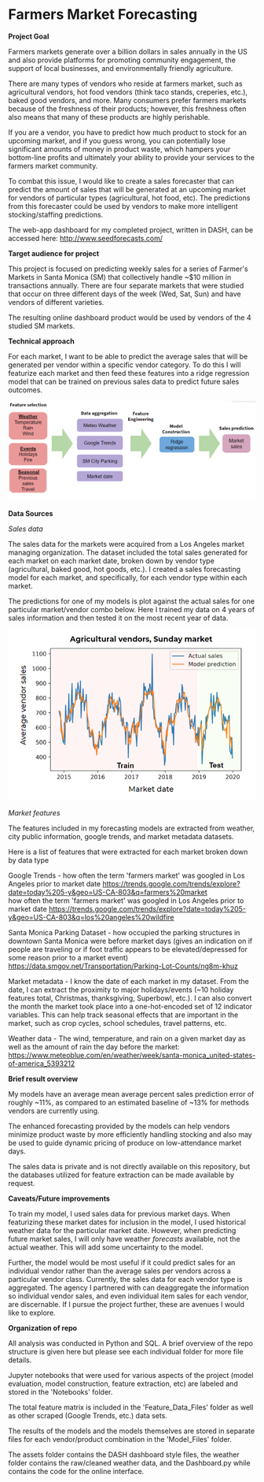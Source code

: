 # Farmers Market Forecasting

**Project Goal**

Farmers markets generate over a billion dollars in sales annually in the US and also provide platforms for promoting community engagement, the support of local businesses, and environmentally friendly agriculture. 

There are many types of vendors who reside at farmers market, such as agricultural vendors, hot food vendors (think taco stands, creperies, etc.), baked good vendors, and more. Many consumers prefer farmers markets because of the freshness of their products; however, this freshness often also means that many of these products are highly perishable. 

If you are a vendor, you have to predict how much product to stock for an upcoming market, and if you guess wrong, you can potentially lose significant amounts of money in product waste, which hampers your bottom-line profits and ultimately your ability to provide your services to the farmers market community. 

To combat this issue, I would like to create a sales forecaster that can predict the amount of sales that will be generated at an upcoming market for vendors of particular types (agricultural, hot food, etc). The predictions from this forecaster could be used by vendors to make more intelligent stocking/staffing predictions. 

The web-app dashboard for my completed project, written in DASH, can be accessed here: http://www.seedforecasts.com/

**Target audience for project**

This project is focused on predicting weekly sales for a series of Farmer's Markets in Santa Monica (SM) that collectively handle ~$10 million in transactions annually. There are four separate markets that were studied that occur on three different days of the week (Wed, Sat, Sun) and have vendors of different varieties.

The resulting online dashboard product would be used by vendors of the 4 studied SM markets. 

**Technical approach**

For each market, I want to be able to predict the average sales that will be generated per vendor within a specific vendor category. To do this I will featurize each market and then feed these features into a ridge regression model that can be trained on previous sales data to predict future sales outcomes. 

![](/plots/github_pipeline.png?raw=true)

**Data Sources**

*Sales data*

The sales data for the markets were acquired from a Los Angeles market managing organization. The dataset included the total sales generated for each market on each market date, broken down by vendor type (agricultural, baked good, hot goods, etc.). I created a sales forecasting model for each market, and specifically, for each vendor type within each market.

The predictions for one of my models is plot against the actual sales for one particular market/vendor combo below. Here I trained my data on 4 years of sales information and then tested it on the most recent year of data. 

![](/plots/sunday_ag.png?raw=true)

*Market features*

The features included in my forecasting models are extracted from weather, city public information, google trends, and market metadata datasets. 

Here is a list of features that were extracted for each market broken down by data type

Google Trends - how often the term 'farmers market' was googled in Los Angeles prior to market date
                https://trends.google.com/trends/explore?date=today%205-y&geo=US-CA-803&q=farmers%20market <br/>
                how often the term 'farmers market' was googled in Los Angeles prior to market date
                https://trends.google.com/trends/explore?date=today%205-y&geo=US-CA-803&q=los%20angeles%20wildfire


                
Santa Monica Parking Dataset - how occupied the parking structures in downtown Santa Monica were before market days (gives an indication on if people are traveling or if foot traffic appears to be elevated/depressed for some reason prior to a market event)
https://data.smgov.net/Transportation/Parking-Lot-Counts/ng8m-khuz

Market metadata - I know the date of each market in my dataset. From the date, I can extract the proximity to major holidays/events (~10 holiday features total, Christmas, thanksgiving, Superbowl, etc.). I can also convert the month the market took place into a one-hot-encoded set of 12 indicator variables. This can help track seasonal effects that are important in the market, such as crop cycles, school schedules, travel patterns, etc. 

Weather data - The wind, temperature, and rain on a given market day as well as the amount of rain the day before the market: https://www.meteoblue.com/en/weather/week/santa-monica_united-states-of-america_5393212
                
**Brief result overview**

My models have an average mean average percent sales prediction error of roughly ~11%, as compared to an estimated baseline of ~13% for methods vendors are currently using.

The enhanced forecasting provided by the models can help vendors minimize product waste by more efficiently handling stocking and also may be used to guide dynamic pricing of produce on low-attendance market days.

The sales data is private and is not directly available on this repository, but the databases utilized for feature extraction can be made available by request.

**Caveats/Future improvements**

To train my model, I used sales data for previous market days. When featurizing these market dates for inclusion in the model, I used historical weather data for the particular market date. However, when predicting future market sales, I will only have weather *forecasts* available, not the actual weather. This will add some uncertainty to the model. 

Further, the model would be most useful if it could predict sales for an individual vendor rather than the average sales per vendors across a particular vendor class. Currently, the sales data for each vendor type is aggregated. The agency I partnered with can deaggregate the information so individual vendor sales, and even individual item sales for each vendor, are discernable. If I pursue the project further, these are avenues I would like to explore. 

**Organization of repo**


All analysis was conducted in Python and SQL.
A brief overview of the repo structure is given here but please see each individual folder for more file details. 

Jupyter notebooks that were used for various aspects of the project (model evaluation, model construction, feature extraction, etc) are labeled and stored in the 'Notebooks' folder. 

The total feature matrix is included in the 'Feature_Data_Files' folder as well as other scraped (Google Trends, etc.) data sets. 

The results of the models and the models themselves are stored in separate files for each vendor/product combination in the 'Model_Files' folder. 

The assets folder contains the DASH dashboard style files, the weather folder contains the raw/cleaned weather data, and the Dashboard.py while contains the code for the online interface.





